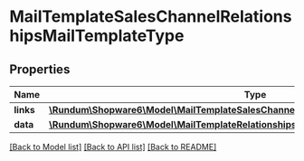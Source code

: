 # MailTemplateSalesChannelRelationshipsMailTemplateType

## Properties
Name | Type | Description | Notes
------------ | ------------- | ------------- | -------------
**links** | [**\Rundum\Shopware6\Model\MailTemplateSalesChannelRelationshipsMailTemplateTypeLinks**](MailTemplateSalesChannelRelationshipsMailTemplateTypeLinks.md) |  | [optional] 
**data** | [**\Rundum\Shopware6\Model\MailTemplateRelationshipsMailTemplateTypeData**](MailTemplateRelationshipsMailTemplateTypeData.md) |  | [optional] 

[[Back to Model list]](../../README.md#documentation-for-models) [[Back to API list]](../../README.md#documentation-for-api-endpoints) [[Back to README]](../../README.md)

